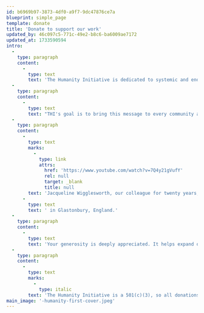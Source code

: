 ```yaml
---
id: b6969b97-3873-4df0-a9f7-9dc47876ce7a
blueprint: simple_page
template: donate
title: 'Donate to support our work'
updated_by: 46c097c5-771c-49e2-b8c6-ba6009ae7172
updated_at: 1733590594
intro:
  -
    type: paragraph
    content:
      -
        type: text
        text: 'The Humanity Initiative is dedicated to systemic and enduring positive change. Over 300 writers, educators, artists, poets, musicians, actors and politicians within this site urge us to act now.'
  -
    type: paragraph
    content:
      -
        type: text
        text: "THI's goal is to bring this message to every community and village across the continents, through this site as well as peace gatherings, partnerships, and social media, engendering a planet-wide enlightenment of understanding and action."
  -
    type: paragraph
    content:
      -
        type: text
        marks:
          -
            type: link
            attrs:
              href: 'https://www.youtube.com/watch?v=7Q4y21gVufY'
              rel: null
              target: _blank
              title: null
        text: 'Jacqueline Wigglesworth, our colleague for twenty years, states the case for redeeming our humanity, speaking from the heart chakra of the planet'
      -
        type: text
        text: ' in Glastonbury, England.'
  -
    type: paragraph
    content:
      -
        type: text
        text: 'Your generosity is deeply appreciated. It helps expand our outreach in many ways. '
  -
    type: paragraph
    content:
      -
        type: text
        marks:
          -
            type: italic
        text: 'The Humanity Initiative is a 501(c)(3), so all donations are tax deductible in the United States..'
main_image: '-humanity-first-cover.jpeg'
---
```

